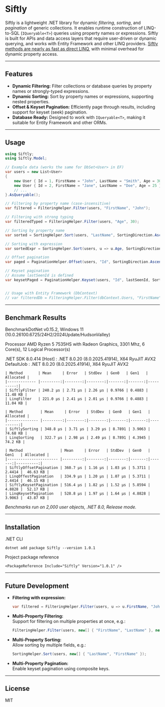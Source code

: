 # Siftly

Siftly is a lightweight .NET library for dynamic _filtering_, _sorting_, and _pagination_ of generic collections. It enables runtime construction of LINQ-to-SQL (`IQueryable<T>`) queries using property names or expressions. Siftly is built for APIs and data access layers that require user-driven or dynamic querying, and works with Entity Framework and other LINQ providers. [Siftly methods are nearly as fast as direct LINQ](#benchmark-results), with minimal overhead for dynamic property access.

---

## Features

- **Dynamic Filtering:** Filter collections or database queries by property names or strongly-typed expressions.
- **Dynamic Sorting:** Sort by property names or expressions, supporting nested properties.
- **Offset & Keyset Pagination:** Efficiently page through results, including support for keyset (seek) pagination.
- **Database Ready:** Designed to work with `IQueryable<T>`, making it suitable for Entity Framework and other ORMs.

---

## Usage

```csharp
using Siftly;
using Siftly.Model;

// Example data (works the same for DbSet<User> in EF)
var users = new List<User>
{
    new User { Id = 1, FirstName = "John", LastName = "Smith", Age = 30 },
    new User { Id = 2, FirstName = "Jane", LastName = "Doe", Age = 25 },
    // ...
}.AsQueryable();

// Filtering by property name (case-insensitive)
var filtered = FilteringHelper.Filter(users, "FirstName", "John");

// Filtering with strong typing
var filteredTyped = FilteringHelper.Filter(users, "Age", 30);

// Sorting by property name
var sorted = SortingHelper.Sort(users, "LastName", SortingDirection.Ascending);

// Sorting with expression
var sortedExpr = SortingHelper.Sort(users, u => u.Age, SortingDirection.Descending);

// Offset pagination
var paged = PaginationHelper.Offset(users, "Id", SortingDirection.Ascending, skip: 10, take: 20);

// Keyset pagination
// Assume lastSeenId is defined
var keysetPaged = PaginationHelper.Keyset(users, "Id", lastSeenId, SortingDirection.Ascending, take: 20);


// Usage with Entity Framework (DbContext)
// var filteredDb = FilteringHelper.Filter(dbContext.Users, "FirstName", "John");
```

---

## Benchmark Results

BenchmarkDotNet v0.15.2, Windows 11 (10.0.26100.6725/24H2/2024Update/HudsonValley)

Processor	AMD Ryzen 5 7535HS with Radeon Graphics, 3301 Mhz, 6 Core(s), 12 Logical Processor(s)

.NET SDK 8.0.414
  [Host]     : .NET 8.0.20 (8.0.2025.41914), X64 RyuJIT AVX2
  DefaultJob : .NET 8.0.20 (8.0.2025.41914), X64 RyuJIT AVX2

```
| Method       | Mean     | Error   | StdDev  | Gen0   | Gen1   | Allocated |
|------------- |---------:|--------:|--------:|-------:|-------:|----------:|
| SiftlyFilter | 240.2 μs | 2.71 μs | 2.26 μs | 0.9766 | 0.4883 |  11.48 KB |
| LinqFilter   | 221.0 μs | 2.41 μs | 2.01 μs | 0.9766 | 0.4883 |  11.04 KB |
```

```
| Method        | Mean     | Error   | StdDev  | Gen0   | Gen1   | Allocated |
|-------------- |---------:|--------:|--------:|-------:|-------:|----------:|
| SiftlySorting | 348.8 μs | 3.71 μs | 3.29 μs | 8.7891 | 3.9063 |  74.68 KB |
| LinqSorting   | 322.7 μs | 2.98 μs | 2.49 μs | 8.7891 | 4.3945 |   74.2 KB |
```

```
| Method                 | Mean     | Error   | StdDev  | Gen0   | Gen1   | Allocated |
|----------------------- |---------:|--------:|--------:|-------:|-------:|----------:|
| SiftlyOffsetPagination | 360.7 μs | 1.16 μs | 1.03 μs | 5.3711 | 2.4414 |  46.63 KB |
| LinqOffestPagination   | 334.9 μs | 1.20 μs | 1.07 μs | 5.3711 | 2.4414 |  46.15 KB |
| SiftlyKeysetPagination | 516.4 μs | 1.82 μs | 1.52 μs | 5.8594 | 4.8828 |  52.17 KB |
| LinqKeysetPagination   | 528.8 μs | 1.97 μs | 1.64 μs | 4.8828 | 3.9063 |  43.87 KB |
```

*Benchmarks run on 2,000 user objects, .NET 8.0, Release mode.*

---

## Installation

.NET CLI
```
dotnet add package Siftly --version 1.0.1
```

Project package reference
```
<PackageReference Include="Siftly" Version="1.0.1" />
```


---
## Future Development

- **Filtering with expression:**
  ```csharp
  var filtered = FilteringHelper.Filter(users, u => u.FirstName, "John");
  ```
- **Multi-Property Filtering:**  
  Support for filtering on multiple properties at once, e.g.:
  ```csharp
  FilteringHelper.Filter(users, new[] { "FirstName", "LastName" }, new[] { "John", "Smith" });
  ```
- **Multi-Property Sorting:**  
  Allow sorting by multiple fields, e.g.:
  ```csharp
  SortingHelper.Sort(users, new[] { "LastName", "FirstName" });
  ```
- **Multi-Property Pagination:**  
  Enable keyset pagination using composite keys.
  
---

## License

MIT
